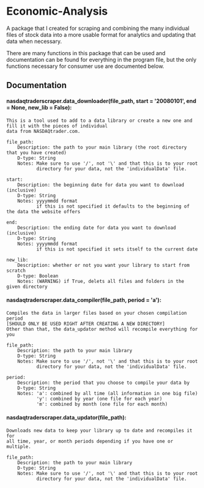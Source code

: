 # Economic-Analysis
A package that I created for scraping and combining the many individual files of stock data into a more usable format for analytics and updating that data when necessary.

There are many functions in this package that can be used and documentation can be found for everything in the program file, but the only functions necessary for consumer use are documented below.

## Documentation
#### nasdaqtraderscraper.data_downloader(file_path, start = '20080101', end = None, new_lib = False):

    This is a tool used to add to a data library or create a new one and fill it with the pieces of individual 
    data from NASDAQtrader.com.

    file_path:
        Description: the path to your main library (the root directory that you have created)
        D-type: String
        Notes: Make sure to use '/', not '\' and that this is to your root
               directory for your data, not the 'individualData' file.

    start:
        Description: the beginning date for data you want to download (inclusive)
        D-type: String
        Notes: yyyymmdd format
               if this is not specified it defaults to the beginning of the data the website offers
        
    end:
        Description: the ending date for data you want to download (inclusive)
        D-type: String
        Notes: yyyymmdd format
               if this is not specified it sets itself to the current date

    new_lib:
        Description: whether or not you want your library to start from scratch
        D-type: Boolean
        Notes: (WARNING) if True, delets all files and folders in the given directory
        
#### nasdaqtraderscraper.data_compiler(file_path, period = 'a'):

    Compiles the data in larger files based on your chosen compilation period
    [SHOULD ONLY BE USED RIGHT AFTER CREATING A NEW DIRECTORY]
    Other than that, the data_updator method will recompile everything for you

    file_path:
        Description: the path to your main library
        D-type: String
        Notes: Make sure to use '/', not '\' and that this is to your root
               directory for your data, not the 'individualData' file.

    period:
        Description: the period that you choose to compile your data by
        D-type: String
        Notes: 'a': combined by all time (all information in one big file)
               'y': combined by year (one file for each year)
               'm': combined by month (one file for each month)
        
#### nasdaqtraderscraper.data_updator(file_path):

    Downloads new data to keep your library up to date and recompiles it for
    all time, year, or month periods depending if you have one or multiple.

    file_path:
        Description: the path to your main library
        D-type: String
        Notes: Make sure to use '/', not '\' and that this is to your root
               directory for your data, not the 'individualData' file.
